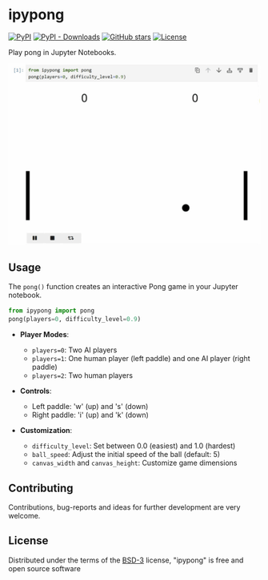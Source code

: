 # ipypong 
[![PyPI](https://img.shields.io/pypi/v/ipypong.svg?color=green)](https://pypi.org/project/ipypong)
[![PyPI - Downloads](https://img.shields.io/pypi/dm/ipypong)](https://pypistats.org/packages/ipypong)
[![GitHub stars](https://img.shields.io/github/stars/haesleinhuepf/ipypong?style=social)](https://github.com/haesleinhuepf/ipypong/)
[![License](https://img.shields.io/pypi/l/ipypong.svg?color=green)](https://github.com/haesleinhuepf/ipypong/raw/main/LICENSE)

Play pong in Jupyter Notebooks.

![](https://github.com/haesleinhuepf/ipypong/blob/main/docs/images/ipypong_demo.gif?raw=true)

## Usage


The `pong()` function creates an interactive Pong game in your Jupyter notebook.

```python
from ipypong import pong
pong(players=0, difficulty_level=0.9)
```

- **Player Modes**:
  - `players=0`: Two AI players
  - `players=1`: One human player (left paddle) and one AI player (right paddle)
  - `players=2`: Two human players

- **Controls**:
  - Left paddle: 'w' (up) and 's' (down)
  - Right paddle: 'i' (up) and 'k' (down)

- **Customization**:
  - `difficulty_level`: Set between 0.0 (easiest) and 1.0 (hardest)
  - `ball_speed`: Adjust the initial speed of the ball (default: 5)
  - `canvas_width` and `canvas_height`: Customize game dimensions


## Contributing

Contributions, bug-reports and ideas for further development are very welcome.

## License

Distributed under the terms of the [BSD-3] license,
"ipypong" is free and open source software


[BSD-3]: http://opensource.org/licenses/BSD-3-Clause
[image.sc]: https://image.sc
[@haesleinhuepf]: https://twitter.com/haesleinhuepf

